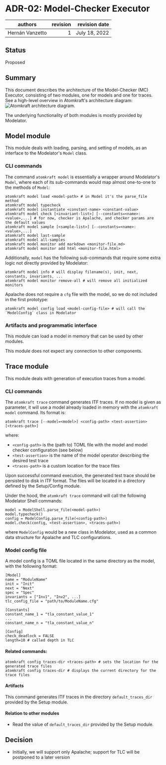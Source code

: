 # ADR-02: Model-Checker Executor

| authors         | revision | revision date |
| --------------- | -------: | ------------: |
| Hernán Vanzetto |        1 | July 18, 2022 |

## Status

Proposed

## Summary

This document describes the architecture of the Model-Checker (MC) Executor,
consisting of two modules, one for models and one for traces. See a high-level
overview in Atomkraft's architecture diagram: ![Atomkraft architecture
diagram](images/architecture-diagram.png).

The underlying functionality of both modules is mostly provided by Modelator.

## Model module

This module deals with loading, parsing, and setting of models, as an interface
to the Modelator's `Model` class.

### CLI commands

The command `atomkraft model` is essentially a wrapper around Modelator's
`Model`, where each of its sub-commands would map almost one-to-one to the
methods of `Model`:
```
atomkraft model load <model-path> # in Model it's the parse_file method
atomkraft model typecheck
atomkraft model instantiate <constant-name> <constant-value>
atomkraft model check [<invariant-list>] [--constants=<name>:<value>,...] # for now, checker is Apalache, and checker params are the default values
atomkraft model sample [<sample-list>] [--constants=<name>:<value>,...] 
atomkraft model last-sample
atomkraft model all-samples
atomkraft model monitor add markdown <monitor-file.md>
atomkraft model monitor add html <monitor-file.html>
```

Additionally, `model` has the following sub-commands that require some extra
logic not directly provided by Modelator:
```
atomkraft model info # will display filename(s), init, next, constants, invariants, ... 
atomkraft model monitor remove-all # will remove all initialized monitors
```

Apalache does not require a `cfg` file with the model, so we do not included in
the first prototype:
```
atomkraft model config load <model-config-file> # will call the `ModelConfig` class in Modelator
```

### Artifacts and programmatic interface

This module can load a model in memory that can be used by other modules.

This module does not expect any connection to other components.

## Trace module

This module deals with generation of execution traces from a model.

### CLI commands

The `atomkraft trace` command generates ITF traces. If no model is given as
parameter, it will use a model already loaded in memory with the `atomkraft
model` command. Its format is:
```
atomkraft trace [--model=<model>] <config-path> <test-assertion> [<traces-path>]
```
where:
- `<config-path>` is the (path to) TOML file with the model and model checker
  configuration (see below)
- `<test-assertion>` is the name of the model operator describing the desired
  test trace
- `<traces-path>` is a custom location for the trace files

Upon successful command execution, the generated test trace should be persisted
to disk in ITF format. The files will be located in a directory defined by the
Setup/Config module.

Under the hood, the `atomkraft trace` command will call the following Modelator
Shell commands:
```
model = ModelShell.parse_file(<model-path>)
model.typecheck()
config = ModelConfig.parse_file(<config-path>)
model.check(config, <test-assertion>, <traces-path>)
```
where `ModelConfig` would be a new class in Modelator, used as a common data
structure for Apalache and TLC configurations.

### Model config file

A model config is a TOML file located in the same directory as the model, with
the following format:
```
[Model]
name = "ModuleName"
init = "Init"
next = "Next"
spec = "Spec"
invariants = ["Inv1", "Inv2", ...]
tlc_config_file = "path/to/ModuleName.cfg"

[Constants]
constant_name_1 = "tla_constant_value_1"
...
constant_name_n = "tla_constant_value_n"

[Config]
check_deadlock = FALSE
length=10 # called depth in TLC
```

#### Related commands:
```
atomkraft config traces-dir <traces-path> # sets the location for the generated trace files
atomkraft config traces-dir # displays the current directory for the trace files
```
#### Artifacts

This command generates ITF traces in the directory `default_traces_dir` provided
by the Setup module.

#### Relation to other modules

- Read the value of `default_traces_dir` provided by the Setup module.

## Decision

- Initially, we will support only Apalache; support for TLC will be postponed to
  a later version
